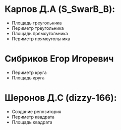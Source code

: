 # Карпов Д.А (S_SwarB_B):
- Площадь треугольника
- Периметр треугольника
- Площадь прямоугольника
- Периметр прямоугольника
# Сибриков Егор Игоревич
- Периметр круга
- Площадь круга
# Шеронов Д.С (dizzy-166):
- Создание репозитория
- Периметр квадрата
- Площадь квадрата
